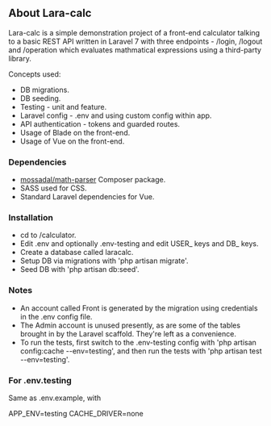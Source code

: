 ## About Lara-calc

Lara-calc  is a  simple demonstration project of a front-end calculator talking to a basic REST API written in Laravel 7 with three endpoints - /login, /logout and /operation which evaluates mathmatical expressions using a third-party library.

Concepts used:

- DB migrations.
- DB seeding.
- Testing - unit and feature.
- Laravel config - .env and using custom config within app.
- API authentication - tokens and guarded routes.
- Usage of Blade on the front-end.
- Usage of Vue on the front-end.

### Dependencies
- [mossadal/math-parser](https://packagist.org/packages/mossadal/math-parser)  Composer  package.
- SASS used for CSS.
- Standard  Laravel dependencies for Vue.

### Installation
- cd to /calculator.
- Edit  .env and  optionally .env-testing and edit USER_ keys  and DB_ keys.
- Create a database called  laracalc.
- Setup DB via  migrations  with 'php artisan migrate'.
- Seed DB with  'php artisan db:seed'.

### Notes
- An account called Front is generated by the migration using credentials in the .env config file.
- The Admin account is unused presently, as are some of the tables brought in by the Laravel scaffold. They're left as a convenience.
- To  run the tests, first switch to the .env-testing config with 'php artisan config:cache --env=testing', and then run the tests with 'php artisan test --env=testing'.

### For .env.testing
Same as .env.example, with

APP_ENV=testing
CACHE_DRIVER=none